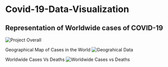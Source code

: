 # Covid-19-Data-Visualization
## Representation of Worldwide cases of COVID-19 

![Project Overall](https://user-images.githubusercontent.com/54865943/84334359-35708c80-ab60-11ea-96df-5a6bebc0b5c9.png)

Geographical Map of Cases in the World
![Geograhical Data](https://user-images.githubusercontent.com/54865943/84334134-9ea3d000-ab5f-11ea-9c1f-71f8d7ca0fef.png)

Worldwide Cases Vs Deaths 
![Worldwide Cases vs Deaths](https://user-images.githubusercontent.com/54865943/84334250-efb3c400-ab5f-11ea-9dea-477c3300c199.png)


